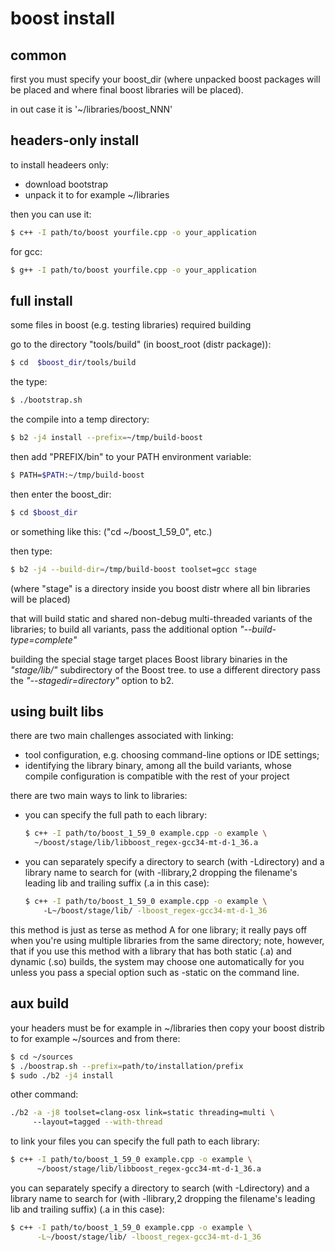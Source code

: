 # boost install

## common
first you must specify your boost_dir 
(where unpacked boost packages will be placed
 and where final boost libraries will be placed).
 
in out case it is '~/libraries/boost_NNN'


## headers-only install
to install headeers only:
- download bootstrap
- unpack it to for example ~/libraries

then you can use it:
```sh
$ c++ -I path/to/boost yourfile.cpp -o your_application	
```

for gcc:
```sh
$ g++ -I path/to/boost yourfile.cpp -o your_application	
```


## full install
some files in boost (e.g. testing libraries) required building

go to the directory "tools/build" (in boost_root (distr package)):
```sh
$ cd  $boost_dir/tools/build                                         
```

the type:
```sh
$ ./bootstrap.sh                                                     
```
 
the compile into a temp directory:
```sh
$ b2 -j4 install --prefix=~/tmp/build-boost
```

then add "PREFIX/bin" to your PATH environment variable:
```sh
$ PATH=$PATH:~/tmp/build-boost                                       
```

then enter the boost_dir:
```sh
$ cd $boost_dir                                                      
```
or something like this: ("cd ~/boost_1_59_0", etc.)

then type:
```sh
$ b2 -j4 --build-dir=/tmp/build-boost toolset=gcc stage              
```
(where "stage" is a directory inside you boost distr
where all bin libraries will be placed)

that will build static and shared non-debug multi-threaded variants
of the libraries;
to build all variants, pass the additional option *"--build-type=complete"*

building the special stage target places Boost library binaries
 in the *"stage/lib/"* subdirectory of the Boost tree. 
to use a different directory
pass the *"--stagedir=directory"* option to b2.

 
## using built libs
there are two main challenges associated with linking:
- tool configuration, 
  e.g. choosing command-line options or IDE settings;
- identifying the library binary,
  among all the build variants, 
  whose compile configuration is compatible 
  with the rest of your project

there are two main ways to link to libraries:
- you can specify the full path to each library:
  ```sh
  $ c++ -I path/to/boost_1_59_0 example.cpp -o example \               
    ~/boost/stage/lib/libboost_regex-gcc34-mt-d-1_36.a          
  ```
 
- you can separately specify a directory to search
  (with -Ldirectory) and a library name to search for 
  (with -llibrary,2 dropping the filename's leading lib
  and trailing suffix (.a in this case):
  ```sh
  $ c++ -I path/to/boost_1_59_0 example.cpp -o example \            
      -L~/boost/stage/lib/ -lboost_regex-gcc34-mt-d-1_36     
  ```

this method is just as terse as method A for one library; 
it really pays off when you're using multiple libraries 
from the same directory; 
note, however, that if you use this method with a library 
that has both static (.a) and dynamic (.so) builds,
the system may choose one automatically for you
unless you pass a special option
such as -static on the command line.

 
## aux build
your headers must be for example in ~/libraries
then copy your boost distrib to for example ~/sources
and from there:
```sh
$ cd ~/sources
$ ./boostrap.sh --prefix=path/to/installation/prefix
$ sudo ./b2 -j4 install
```

other command: 
```sh
./b2 -a -j8 toolset=clang-osx link=static threading=multi \ 
     --layout=tagged --with-thread
```

to link your files
you can specify the full path to each library:
```sh
$ c++ -I path/to/boost_1_59_0 example.cpp -o example \
      ~/boost/stage/lib/libboost_regex-gcc34-mt-d-1_36.a
```

you can separately specify a directory to search (with -Ldirectory)
and a library name to search for 
(with -llibrary,2 dropping the filename's leading lib 
and trailing suffix) (.a in this case):
```sh 
$ c++ -I path/to/boost_1_59_0 example.cpp -o example \
      -L~/boost/stage/lib/ -lboost_regex-gcc34-mt-d-1_36
```

